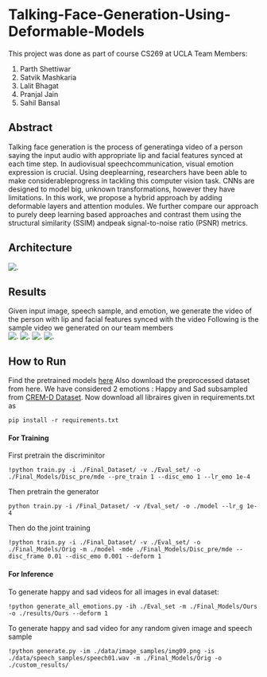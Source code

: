 # Talking-Face-Generation-Using-Deformable-Models
This project was done as part of course CS269 at UCLA
Team Members:
1) Parth Shettiwar
2) Satvik Mashkaria
3) Lalit Bhagat
4) Pranjal Jain
5) Sahil Bansal

## Abstract
Talking face generation is the process of generatinga video of a person saying the input audio with appropriate lip and 
facial features synced at each time step. In audiovisual speechcommunication, visual emotion expression is crucial. 
Using deeplearning, researchers have been able to make considerableprogress in tackling this computer vision task. 
CNNs are designed to model big, unknown transformations, however they have limitations. In this work, we propose a hybrid approach by 
adding deformable layers and attention modules. We further compare our approach to purely deep learning based approaches and contrast them 
using the structural similarity (SSIM) andpeak signal-to-noise ratio (PSNR) metrics. 

## Architecture
![.](https://github.com/parth-shettiwar/Talking-Face-Generation-Using-Deformable-Models/blob/main/Diagram/diagram.png)

## Results
Given input image, speech sample, and emotion, we generate the video of the person with lip and facial features synced with the video
Following is the sample video we generated on our team members  
![.](https://github.com/parth-shettiwar/Talking-Face-Generation-Using-Deformable-Models/blob/main/Diagram/1HAP_generated.mp4_.gif)
![.](https://github.com/parth-shettiwar/Talking-Face-Generation-Using-Deformable-Models/blob/main/Diagram/2HAP_generated.mp4_.gif)
![.](https://github.com/parth-shettiwar/Talking-Face-Generation-Using-Deformable-Models/blob/main/Diagram/HAP_generated.mp4_.gif)
![.](https://github.com/parth-shettiwar/Talking-Face-Generation-Using-Deformable-Models/blob/main/Diagram/3HAP_generated.mp4_.gif)

## How to Run
Find the pretrained models [here](https://drive.google.com/drive/folders/1wjqLrdf82E-qv6CXcwk9fC_dVnEP6PLN?usp=sharing)
Also download the preprocessed dataset from here. We have considered 2 emotions : Happy and Sad subsampled from [CREM-D Dataset](https://github.com/CheyneyComputerScience/CREMA-D). 
Now download all libraires given in requirements.txt as 
```
pip install -r requirements.txt

```
#### For Training
First pretrain the discriminitor

```
!python train.py -i ./Final_Dataset/ -v ./Eval_set/ -o ./Final_Models/Disc_pre/mde --pre_train 1 --disc_emo 1 --lr_emo 1e-4
```
Then pretrain the generator 
```
python train.py -i /Final_Dataset/ -v /Eval_set/ -o ./model --lr_g 1e-4
```
Then do the joint training
```
!python train.py -i ./Final_Dataset/ -v ./Eval_set/ -o ./Final_Models/Orig -m ./model -mde ./Final_Models/Disc_pre/mde --disc_frame 0.01 --disc_emo 0.001 --deform 1

```

#### For Inference
To generate happy and sad videos for all images in eval dataset:
```
!python generate_all_emotions.py -ih ./Eval_set -m ./Final_Models/Ours -o ./results/Ours --deform 1
```
To generate happy and sad video for any random given image and speech sample
```
!python generate.py -im ./data/image_samples/img09.png -is ./data/speech_samples/speech01.wav -m ./Final_Models/Orig -o ./custom_results/
```




